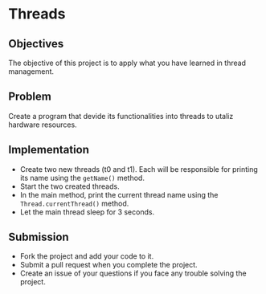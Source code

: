 # Threads

## Objectives
The objective of this project is to apply what you have learned in thread management.

## Problem
Create a program that devide its functionalities into threads to utaliz hardware resources.

## Implementation
- Create two new threads (t0 and t1). Each will be responsible for printing its name using the `getName()` method.
- Start the two created threads.
- In the main method, print the current thread name using the `Thread.currentThread()` method.
- Let the main thread sleep for 3 seconds.

## Submission 
- Fork the project and add your code to it.
- Submit a pull request when you complete the project.
- Create an issue of your questions if you face any trouble solving the project.


